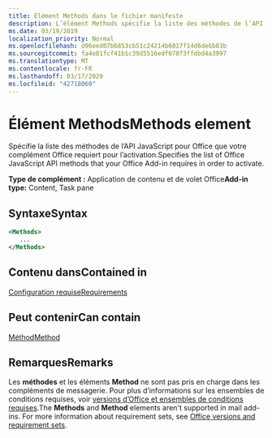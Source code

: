 ```yaml
---
title: Élément Methods dans le fichier manifeste
description: L’élément Methods spécifie la liste des méthodes de l’API JavaScript pour Office que votre complément Office requiert pour l’activation.
ms.date: 03/19/2019
localization_priority: Normal
ms.openlocfilehash: d96eed07b6853cb51c24214b6017f14d6de6b83b
ms.sourcegitcommit: fa4e81fcf41b1c39d5516edf078f3ffdbd4a3997
ms.translationtype: MT
ms.contentlocale: fr-FR
ms.lasthandoff: 03/17/2020
ms.locfileid: "42718060"
---
```

# <a name="methods-element"></a><span data-ttu-id="c522b-103">Élément Methods</span><span class="sxs-lookup"><span data-stu-id="c522b-103">Methods element</span></span>

<span data-ttu-id="c522b-104">Spécifie la liste des méthodes de l’API JavaScript pour Office que votre complément Office requiert pour l’activation.</span><span class="sxs-lookup"><span data-stu-id="c522b-104">Specifies the list of Office JavaScript API methods that your Office Add-in requires in order to activate.</span></span>

<span data-ttu-id="c522b-105">**Type de complément :** Application de contenu et de volet Office</span><span class="sxs-lookup"><span data-stu-id="c522b-105">**Add-in type:** Content, Task pane</span></span>

## <a name="syntax"></a><span data-ttu-id="c522b-106">Syntaxe</span><span class="sxs-lookup"><span data-stu-id="c522b-106">Syntax</span></span>

```XML
<Methods>
   ...
</Methods>
```

## <a name="contained-in"></a><span data-ttu-id="c522b-107">Contenu dans</span><span class="sxs-lookup"><span data-stu-id="c522b-107">Contained in</span></span>

[<span data-ttu-id="c522b-108">Configuration requise</span><span class="sxs-lookup"><span data-stu-id="c522b-108">Requirements</span></span>](requirements.md)

## <a name="can-contain"></a><span data-ttu-id="c522b-109">Peut contenir</span><span class="sxs-lookup"><span data-stu-id="c522b-109">Can contain</span></span>

[<span data-ttu-id="c522b-110">Méthod</span><span class="sxs-lookup"><span data-stu-id="c522b-110">Method</span></span>](method.md)

## <a name="remarks"></a><span data-ttu-id="c522b-111">Remarques</span><span class="sxs-lookup"><span data-stu-id="c522b-111">Remarks</span></span>

<span data-ttu-id="c522b-112">Les **méthodes** et les éléments **Method** ne sont pas pris en charge dans les compléments de messagerie. Pour plus d’informations sur les ensembles de conditions requises, voir [versions d’Office et ensembles de conditions requises](../../develop/office-versions-and-requirement-sets.md).</span><span class="sxs-lookup"><span data-stu-id="c522b-112">The **Methods** and **Method** elements aren't supported in mail add-ins. For more information about requirement sets, see [Office versions and requirement sets](../../develop/office-versions-and-requirement-sets.md).</span></span>
